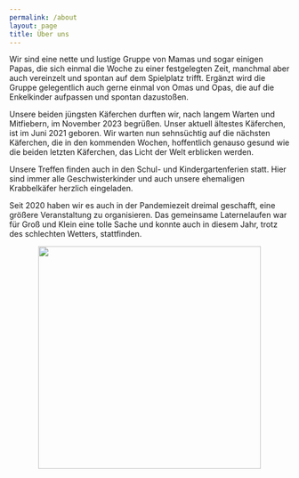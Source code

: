 ```yaml
---
permalink: /about
layout: page
title: Über uns
---
```


Wir sind eine nette und lustige Gruppe von Mamas und sogar einigen Papas, die sich einmal die Woche zu einer festgelegten Zeit, manchmal aber auch vereinzelt und spontan auf dem Spielplatz trifft. Ergänzt wird die Gruppe gelegentlich auch gerne einmal von Omas und Opas, die auf die Enkelkinder aufpassen und spontan dazustoßen. 

Unsere beiden jüngsten Käferchen durften wir, nach langem Warten und Mitfiebern, im November 2023 begrüßen. Unser aktuell ältestes Käferchen, ist im Juni 2021 geboren. Wir warten nun sehnsüchtig auf die nächsten Käferchen, die in den kommenden Wochen, hoffentlich genauso gesund wie die beiden letzten Käferchen, das Licht der Welt erblicken werden. 

Unsere Treffen finden auch in den Schul- und Kindergartenferien statt. Hier sind immer alle Geschwisterkinder und auch unsere ehemaligen Krabbelkäfer herzlich eingeladen.

Seit 2020 haben wir es auch in der Pandemiezeit dreimal geschafft, eine größere Veranstaltung zu organisieren. Das gemeinsame Laternelaufen war für Groß und Klein eine tolle Sache und konnte auch in diesem Jahr, trotz des schlechten Wetters, stattfinden. 


<p align="center">
<img src="https://github.com/flash1293/krabbelkaefer-buechig/assets/122925568/5744048c-607b-4608-8f2a-4d527fe7eaf0" width=400 />
</p>


